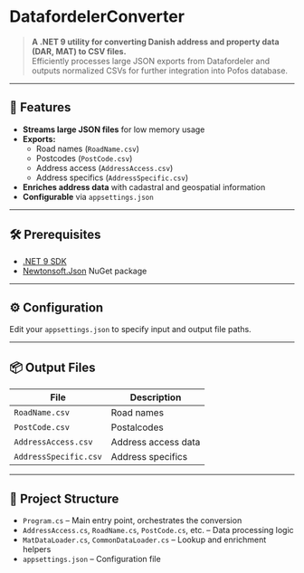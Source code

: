 ﻿# DatafordelerConverter

> **A .NET 9 utility for converting Danish address and property data (DAR, MAT) to CSV files.**  
> Efficiently processes large JSON exports from Datafordeler and outputs normalized CSVs for further integration into Pofos database.

---

## 🚀 Features

- **Streams large JSON files** for low memory usage
- **Exports:**
  - Road names (`RoadName.csv`)
  - Postcodes (`PostCode.csv`)
  - Address access (`AddressAccess.csv`)
  - Address specifics (`AddressSpecific.csv`)
- **Enriches address data** with cadastral and geospatial information
- **Configurable** via `appsettings.json`

---

## 🛠 Prerequisites

- [.NET 9 SDK](https://dotnet.microsoft.com/)
- [Newtonsoft.Json](https://www.nuget.org/packages/Newtonsoft.Json/) NuGet package

---

## ⚙️ Configuration

Edit your `appsettings.json` to specify input and output file paths.

---

## 📦 Output Files

| File                  | Description               |
|-----------------------|---------------------------|
| `RoadName.csv`        | Road names                |
| `PostCode.csv`        | Postalcodes               |
| `AddressAccess.csv`   | Address access data       |
| `AddressSpecific.csv` | Address specifics         |

---

## 📁 Project Structure

- `Program.cs` – Main entry point, orchestrates the conversion
- `AddressAccess.cs`, `RoadName.cs`, `PostCode.cs`, etc. – Data processing logic
- `MatDataLoader.cs`, `CommonDataLoader.cs` – Lookup and enrichment helpers
- `appsettings.json` – Configuration file
